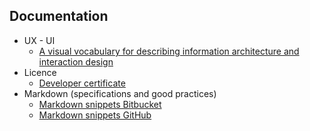 ## Documentation

* UX - UI
	- [A visual vocabulary for describing information architecture and interaction design](http://jjg.net/ia/visvocab/)
* Licence
	- [Developer certificate](https://developercertificate.org/)
* Markdown (specifications and good practices)
	- [Markdown snippets Bitbucket](https://bitbucket.org/tutorials/markdowndemo)
	- [Markdown snippets GitHub](https://guides.github.com/features/mastering-markdown/)